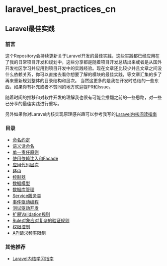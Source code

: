 # laravel_best_practices_cn

## Laravel最佳实践

### 前言
这个Repository会持续更新关于Laravel开发的最佳实践，这些实践都已经应用在了我的日常项目开发和规划中，这些分享都是随着项目开发总结出来或者是从国外开发社区学习并应用到项目开发中的实践经验。现在文章还比较少并且文章之间没什么依赖关系，你可以直接去看你想要了解的模块的最佳实践，等文章汇集的多了再来重新规划整体的目录结构和层次。 当然这更多的是我在开发时总结的一些东西，如果你有补充或者不赞同的地方欢迎提PR和Issue。 

随着时间的推移和对软件开发的理解我也很有可能会推翻之前的一些思路，对一些已分享的最佳实践进行重写。

另外如果你对Laravel内核实现原理感兴趣可以参考我写的[Laravel内核阅读指南](https://github.com/kevinyan815/Learning_Laravel_Kernel)

### 目录

- [命名约定](https://github.com/kevinyan815/laravel_best_practices_cn/blob/master/src/CodeConvention/NamingConvention.md)
- [语义话命名](https://github.com/kevinyan815/laravel_best_practices_cn/blob/master/src/CodeConvention/Semantics.md)
- [单一责任原则](https://github.com/kevinyan815/laravel_best_practices_cn/blob/master/src/CodeConvention/SingleResponsibility.md)
- [使用依赖注入和Facade](https://github.com/kevinyan815/laravel_best_practices_cn/blob/master/src/CodeConvention/IOCandFacade.md)
- [应用代码层次](https://github.com/kevinyan815/laravel_best_practices_cn/blob/master/src/CodeConvention/CodeLayer.md)
- [路由](https://github.com/kevinyan815/laravel_best_practices_cn/blob/master/src/CodeConvention/Route.md)
- [控制器](https://github.com/kevinyan815/laravel_best_practices_cn/blob/master/src/CodeConvention/Controller.md)
- [数据模型](https://github.com/kevinyan815/laravel_best_practices_cn/blob/master/src/CodeConvention/Model.md)
- [数据库管理](https://github.com/kevinyan815/laravel_best_practices_cn/blob/master/src/CodeConvention/DatabaseManage.md)
- [Service服务类](https://github.com/kevinyan815/laravel_best_practices_cn/blob/master/src/CodeConvention/Service.md)
- [事件驱动编程](https://github.com/kevinyan815/laravel_best_practices_cn/blob/master/src/CodeConvention/EDP.md)
- [测试驱动开发](https://github.com/kevinyan815/laravel_best_practices_cn/blob/master/src/CodeConvention/TDD.md)
- [扩展Validation规则](https://github.com/kevinyan815/laravel_best_practices_cn/blob/master/src/CodeConvention/ExtendValidationRules.md)
- [Rule对象应对复杂的验证规则](https://github.com/kevinyan815/laravel_best_practices_cn/blob/master/src/CodeConvention/UseRuleObject.md)
- [权限控制](https://github.com/kevinyan815/laravel_best_practices_cn/blob/master/src/CodeConvention/PermissonOrPolicy.md)
- [API请求频率限制](https://github.com/kevinyan815/laravel_best_practices_cn/blob/master/src/CodeConvention/Throttle.md)

### 其他推荐

- [Laravel内核学习指南](https://github.com/kevinyan815/Learning_Laravel_Kernel)
